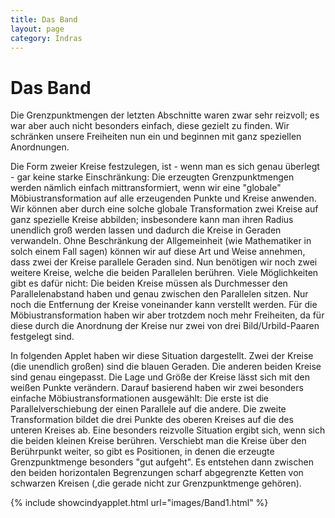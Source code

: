 ```yaml
---
title: Das Band
layout: page
category: Indras
---
```


# Das Band

Die Grenzpunktmengen der letzten Abschnitte waren zwar sehr reizvoll; es war aber auch nicht besonders einfach, diese gezielt zu finden. Wir schränken unsere Freiheiten nun ein und beginnen mit ganz speziellen Anordnungen.

Die Form zweier Kreise festzulegen, ist - wenn man es sich genau überlegt - gar keine starke Einschränkung: Die erzeugten Grenzpunktmengen werden nämlich einfach mittransformiert, wenn wir eine "globale" Möbiustransformation auf alle erzeugenden Punkte und Kreise anwenden. Wir können aber durch eine solche globale Transformation zwei Kreise auf ganz spezielle Kreise abbilden; insbesondere kann man ihren Radius unendlich groß werden lassen und dadurch die Kreise in Geraden verwandeln.
Ohne Beschränkung der Allgemeinheit (wie Mathematiker in solch einem Fall sagen) können wir auf diese Art und Weise annehmen, dass zwei der Kreise parallele Geraden sind. Nun benötigen wir noch zwei weitere Kreise, welche die beiden Parallelen berühren. Viele Möglichkeiten gibt es dafür nicht: Die beiden Kreise müssen als Durchmesser den Parallelenabstand haben und genau zwischen den Parallelen sitzen. Nur noch die Entfernung der Kreise voneinander kann verstellt werden.
Für die Möbiustransformation haben wir aber trotzdem noch mehr Freiheiten, da für diese durch die Anordnung der Kreise nur zwei von drei Bild/Urbild-Paaren festgelegt sind.

In folgenden Applet haben wir diese Situation dargestellt. Zwei der Kreise (die unendlich großen) sind die blauen Geraden. Die anderen beiden Kreise sind genau eingepasst. Die Lage und Größe der Kreise lässt sich mit den weißen Punkte verändern. Darauf basierend haben wir zwei besonders einfache Möbiustransformationen ausgewählt: Die erste ist die Parallelverschiebung der einen Parallele auf die andere. Die zweite Transformation bildet die drei Punkte des oberen Kreises auf die des unteren Kreises ab. Eine besonders reizvolle Situation ergibt sich, wenn sich die beiden kleinen Kreise berühren. Verschiebt man die Kreise über den Berührpunkt weiter, so gibt es Positionen, in denen die erzeugte Grenzpunktmenge besonders "gut aufgeht". Es entstehen dann zwischen den beiden horizontalen Begrenzungen scharf abgegrenzte Ketten von schwarzen Kreisen (,die gerade nicht zur Grenzpunktmenge gehören).

{% include showcindyapplet.html url="images/Band1.html" %}

